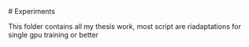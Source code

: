# Experiments

This folder contains all my thesis work, most script are riadaptations for single gpu training or better